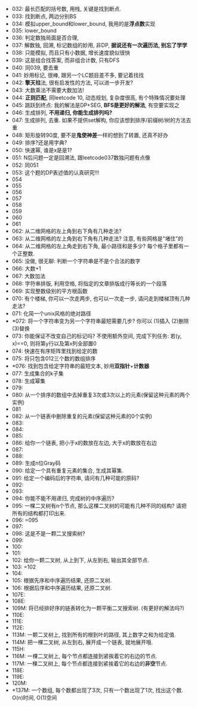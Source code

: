 - 032: 最长匹配的括号数, 用栈, 关键是找到断点.
- 033: 找到断点, 两边分别BS
- 034: 模拟upper_bound和lower_bound, 我用的是**浮点数**实现
- 035: lower_bound
- 036: 判定数独局面是否合理, 
- 037: 解数独, 回溯, 标记数组的妙用, 非DP, **据说还有一次遍历法, 别忘了学学**
- 038: 只能模拟, 而且只有小数据, 增长速度貌似很快
- 039: 这是组合找答案, 而非组合计数, 只有DFS
- 040: 同039, 要去重
- 041: 妙用标记, 很棒, 跟另一个LC题目差不多, 要记着找找
- 042: **擎天柱**法, 很有启发性的方法, 可以进一步开发?
- 043: 大数乘法不需要大数加法!
- 044: **正则匹配**, 同leetcode 10, 动态规划, 复杂度很高, 有个特殊情况要处理
- 045: 跳跃到终点: 我的解法是DP+SEG, **BFS是更好的解法**, 有空要实现之
- 046: 生成排列, **不用递归, 你能生成排列吗?**
- 047: 生成排列, 去重. 如果不提供set解构, 你应该想到排序/前缀树/树的方法去重
- 048: 矩形旋转90度, 要不是**鬼使神差**一样的想到了转置, 还真不好办
- 049: 排序?还是用字典?
- 050: 快速幂, 谁是x是是1?
- 051: N后问题一定是回溯法, 跟leetcode037数独问题有点像
- 052: 同051
- 053: 这个题的DP表述值的认真研究!!!
- 054
- 055
- 056
- 057
- 058
- 059
- 060
- 061
- 062: 从二维网格的左上角到右下角有几种走法?
- 063: 从二维网格的左上角到右下角有几种走法? 注意, 有些网格是"堵住"的
- 064: 从二维网格的左上角走到右下角, 最小路径和是多少? 每个格子里都有一个正整数.
- 065: 没做, 很无聊: 判断一个字符串是不是个合法的数字
- 066: 大数+1
- 067: 大数加法
- 068: 字符串排版, 利用空格, 将指定的文章排版成行等长的一个段落
- 069: 实现整数级别的平方根函数
- 070: 有个楼梯, 你可以一次走两步, 也可以一次走一步, 请问走到楼梯顶有几种走法?
- 071: 化简一个unix风格的绝对路径
- \*072: 将一个字符串变为另一个字符串最短需要几步? 你可以 (1)插入 (2)删除 (3)替换
- 073: 你能保证不改变自己的标记吗? 不使用额外空间, 完成下列任务: 若(y, x)==0, 则将第y行以及第x列全部置0
- 074: 快速在有序矩阵里找到给定的数
- 075: 将只包含012三个数的数组排序
- \*076: 找到包含给定字符串的最短文本, 妙用**双指针**+**计数器**
- 077: 生成集合的k子集
- 078: 生成幂集
- 079:
- 080: 从一个排序的数组中去掉重复3次或3次以上的元素(保留这种元素的两个实例)
- 081
- 082: 从一个链表中删除重复的元素(保留这种元素的0个实例)
- 083: 
- 084: 
- 085: 
- 086: 给你一个链表, 把小于x的数放在左边, 大于x的数放在右边
- 087:
- 088:
- 089: 生成n位Gray码
- 090: 给定一个具有重复元素的集合, 生成其幂集.
- 091: 给定一个编码后的字符串, 请问有几种可能的原码?
- 092:
- 093:
- 094: 你能不能不用递归, 完成树的中序遍历?
- 095: 一棵二叉树有n个节点, 那么这棵二叉树的可能有几种不同的结构? 请把所有的结构都打印出来.
- 096: =095
- 097:
- 098: 这是不是一颗二叉搜索树?
- 099:
- 100:
- 101:
- 102: 给你一颗二叉树, 从上到下, 从左到右, 输出其全部节点.
- 103: =102
- 104:
- 105: 根据先序和中序遍历结果, 还原二叉树.
- 106: 根据后序和中序遍历结果, 还原二叉树.
- 107E:
- 108E:
- 109M: 将已经排好序的链表转化为一颗平衡二叉搜索树. (有更好的解法吗?)
- 110E:
- 111E:
- 112E:
- 113M: 一颗二叉树上, 找到所有的根到叶的路径, 其上数字之和为给定值.
- 114M: 把一棵二叉树, 从左到右, 展开成一个链表, 就地展开哦.
- 115H:
- 116M: 一棵二叉树上, 每个节点都连接到紧挨着它的右边的节点.
- 117M: 一棵二叉树上, 每个节点都连接到紧挨着它的右边的**非空**节点.
- 118E:
- 119E:
- 120M:
- \*137M: 一个数组, 每个数都出现了3次, 只有一个数出现了1次, 找出这个数. O(n)时间, O(1)空间
